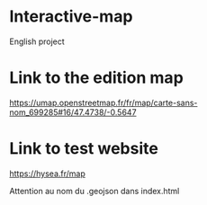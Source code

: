 # Interactive-map

English project

# Link to the edition map

https://umap.openstreetmap.fr/fr/map/carte-sans-nom_699285#16/47.4738/-0.5647

# Link to test website

https://hysea.fr/map

Attention au nom du .geojson dans index.html
